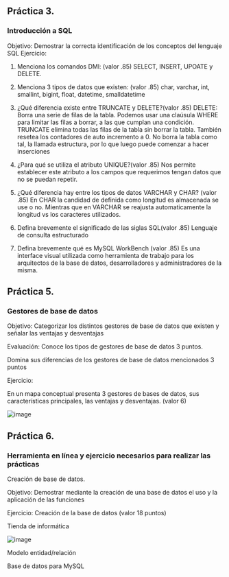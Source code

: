 ## Práctica 3.
### Introducción a SQL
Objetivo: Demostrar la correcta identificación de los conceptos del lenguaje SQL
Ejercicio:

1. Menciona los comandos DMl: (valor .85) SELECT, INSERT, UPOATE y DELETE.

2. Menciona 3 tipos de datos que existen: (valor .85)
char, varchar, int, smallint, bigint, float, datetime, smalldatetime

3. ¿Qué diferencia existe entre TRUNCATE y DELETE?(valor .85)
 DELETE: Borra una serie de filas de la tabla. Podemos usar una claúsula WHERE para limitar las filas a borrar, a las que cumplan una condición. 
 TRUNCATE elimina todas las filas de la tabla sin borrar la tabla. También resetea los contadores de auto incremento a 0. No borra la tabla como tal, la llamada estructura, por lo que luego puede comenzar a hacer inserciones

4. ¿Para qué se utiliza el atributo UNIQUE?(valor .85)
Nos permite establecer este atributo a los campos que requerimos tengan datos que no se puedan repetir.

5. ¿Qué diferencia hay entre los tipos de datos VARCHAR y CHAR? (valor .85)
En CHAR la candidad de definida como longitud es almacenada se use o no. Mientras que en VARCHAR se reajusta automaticamente la longitud vs los caracteres utilizados.

6. Defina brevemente el significado de las siglas SQL(valor .85)
Lenguaje de consulta estructurado 

7. Defina brevemente qué es MySQL WorkBench (valor .85)
Es una interface visual utilizada como herramienta de trabajo para los arquitectos de la base de datos, desarrolladores y administradores de la misma.

## Práctica 5.
### Gestores de base de datos

Objetivo: Categorizar los distintos gestores de base de datos que existen y señalar las
ventajas y desventajas

Evaluación: Conoce los tipos de gestores de base de datos 3 puntos.

Domina sus diferencias de los gestores de base de datos mencionados 3 puntos

Ejercicio:

En un mapa conceptual presenta 3 gestores de bases de datos, sus características
principales, las ventajas y desventajas. (valor 6)

![image](https://user-images.githubusercontent.com/91554777/170415427-e2b7321b-a97f-43b0-ac24-6e506c307e6b.png)

## Práctica 6.
### Herramienta en línea y ejercicio necesarios para realizar las prácticas

Creación de base de datos.

Objetivo: Demostrar mediante la creación de una base de datos el uso y la aplicación de
las funciones

Ejercicio: Creación de la base de datos (valor 18 puntos)

Tienda de informática

![image](https://user-images.githubusercontent.com/91554777/170415101-717bca19-3644-46a9-8a57-8d5940c5d283.png)




Modelo entidad/relación




Base de datos para MySQL
